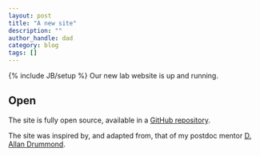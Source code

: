 ```yaml
---
layout: post
title: "A new site"
description: ""
author_handle: dad
category: blog
tags: []
---
```

{% include JB/setup %}
Our new lab website is up and running. 

## Open

The site is fully open source, available in a [GitHub repository][1]. 

The site was inspired by, and adapted from, that of my postdoc mentor [D. Allan Drummond](http://drummondlab.org).

[1]: https://github.com/ewallace/wallacelabrna.github.io

